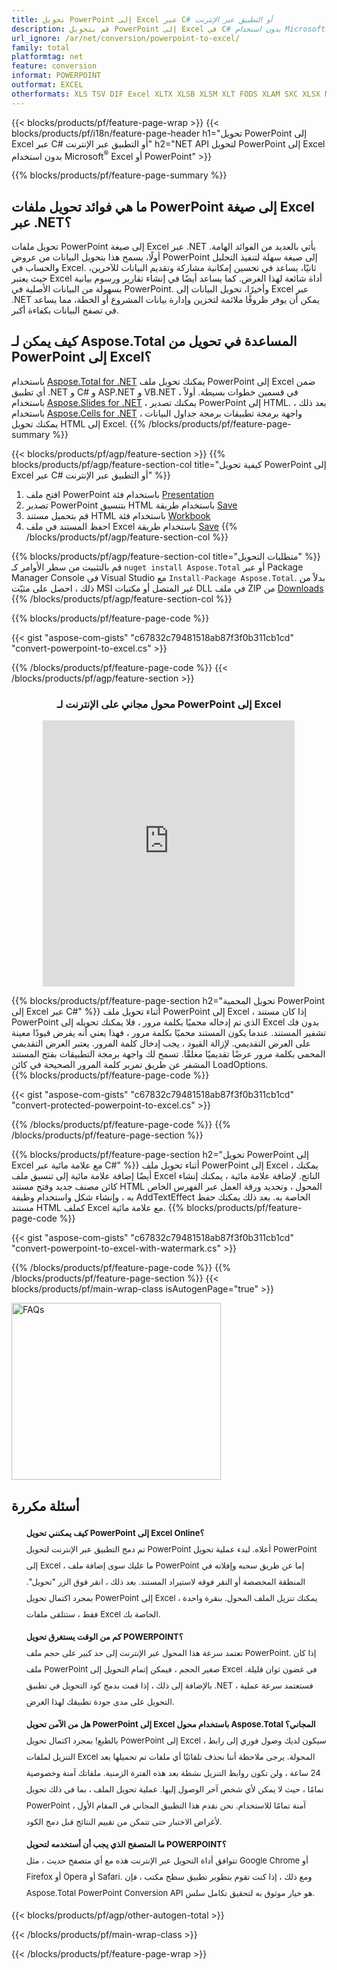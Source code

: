 ```yaml
---
title: تحويل PowerPoint إلى Excel عبر C# أو التطبيق عبر الإنترنت
description: قم بتحويل PowerPoint إلى Excel في C# بدون استخدام Microsoft Excel أو Powerpoint أو عبر الإنترنت. اختبر محول PowerPoint إلى Excel على الإنترنت مجانًا بسرعة قبل دمج الكود. أو مع محول مجاني على الإنترنت
url_ignore: /ar/net/conversion/powerpoint-to-excel/
family: total
platformtag: net
feature: conversion
informat: POWERPOINT
outformat: EXCEL
otherformats: XLS TSV DIF Excel XLTX XLSB XLSM XLT FODS XLAM SXC XLSX MARKDOWN MHTML ODS XLTM DOC DOCX DOCM DOT DOTM DOTX ODT OTT RTF WORD WORDML TEXT FLATOPX
---
```

{{< blocks/products/pf/feature-page-wrap >}}
{{< blocks/products/pf/i18n/feature-page-header h1="تحويل PowerPoint إلى Excel عبر C# أو التطبيق عبر الإنترنت" h2="NET API لتحويل PowerPoint إلى Excel بدون استخدام Microsoft<sup>&reg;</sup> Excel أو PowerPoint" >}}

{{% blocks/products/pf/feature-page-summary %}}

<h2 class="heading-border">ما هي فوائد تحويل ملفات PowerPoint إلى صيغة Excel عبر .NET؟</h2>
تحويل ملفات PowerPoint إلى صيغة Excel عبر .NET يأتي بالعديد من الفوائد الهامة. أولًا، يسمح هذا بتحويل البيانات من عروض PowerPoint إلى صيغة سهلة لتنفيذ التحليل والحساب في Excel. ثانيًا، يساعد في تحسين إمكانية مشاركة وتقديم البيانات للآخرين، حيث يعتبر Excel أداة شائعة لهذا الغرض. كما يساعد أيضًا في إنشاء تقارير ورسوم بيانية بسهولة من البيانات الأصلية في PowerPoint. وأخيرًا، تحويل البيانات إلى Excel عبر .NET يمكن أن يوفر ظروفًا ملائمة لتخزين وإدارة بيانات المشروع أو الخطة، مما يساعد في تصفح البيانات بكفاءة أكبر.

<h2 class="heading-border">كيف يمكن لـ Aspose.Total المساعدة في تحويل من PowerPoint إلى Excel؟</h2>

باستخدام [Aspose.Total for .NET](https://products.aspose.com/total/net/) يمكنك تحويل ملف PowerPoint إلى Excel ضمن أي تطبيق .NET و C# و ASP.NET و VB.NET في قسمين خطوات بسيطة. أولاً ، باستخدام [Aspose.Slides for .NET](https://products.aspose.com/slides/net/) ، يمكنك تصدير PowerPoint إلى HTML. بعد ذلك ، باستخدام [Aspose.Cells for .NET](https://products.aspose.com/cells/net/) واجهة برمجة تطبيقات برمجة جداول البيانات ، يمكنك تحويل HTML إلى Excel.
{{% /blocks/products/pf/feature-page-summary  %}}

{{< blocks/products/pf/agp/feature-section >}}
{{% blocks/products/pf/agp/feature-section-col title="كيفية تحويل PowerPoint إلى Excel عبر C# أو التطبيق عبر الإنترنت" %}}
1. افتح ملف PowerPoint باستخدام فئة [Presentation](https://reference.aspose.com/slides/net/aspose.slides/presentation)
2. تصدير PowerPoint بتنسيق HTML باستخدام طريقة [Save](https://reference.aspose.com/slides/net/aspose.slides.presentation/save/methods/5)
3. قم بتحميل مستند HTML باستخدام فئة [Workbook](https://reference.aspose.com/cells/net/aspose.cells/workbook)
4. احفظ المستند في ملف Excel باستخدام طريقة [Save](https://reference.aspose.com/cells/net/aspose.cells.workbook/save/methods/4)
{{% /blocks/products/pf/agp/feature-section-col %}}

{{% blocks/products/pf/agp/feature-section-col title="متطلبات التحويل" %}}
قم بالتثبيت من سطر الأوامر كـ ``nuget install Aspose.Total`` أو عبر Package Manager Console في Visual Studio مع ``Install-Package Aspose.Total``. بدلاً من ذلك ، احصل على مثبّت MSI غير المتصل أو مكتبات DLL في ملف ZIP من [Downloads](https://releases.aspose.com/total/net)
{{% /blocks/products/pf/agp/feature-section-col %}}

{{% blocks/products/pf/feature-page-code %}}

{{< gist "aspose-com-gists" "c67832c79481518ab87f3f0b311cb1cd" "convert-powerpoint-to-excel.cs" >}}


{{% /blocks/products/pf/feature-page-code %}}
{{< /blocks/products/pf/agp/feature-section >}}

<div class="container-fluid agp-content bg-white aboutfile box-1 vh100 section nopbtm">
<div class=container>
<div class=row>
<div class="demobox tc col-md-12 padding-0" align="center">

<h3>محول مجاني على الإنترنت لـ PowerPoint إلى Excel</h3>

<iframe title="xlsx to pptx" style="border: none; height: 426px;" scrolling="no" src="https://total-conversion-app-65z5r2lp.qa.k8s.dynabic.com/?to=xlsx&from=pptx" id="child-iframe" width="80%"></iframe>

</div></div>
</div></div>

{{% blocks/products/pf/feature-page-section  h2="تحويل المحمية PowerPoint إلى Excel عبر C#" %}}
أثناء تحويل ملف PowerPoint إلى Excel ، إذا كان مستند PowerPoint الذي تم إدخاله محميًا بكلمة مرور ، فلا يمكنك تحويله إلى Excel بدون فك تشفير المستند. عندما يكون المستند محميًا بكلمة مرور ، فهذا يعني أنه يفرض قيودًا معينة على العرض التقديمي. لإزالة القيود ، يجب إدخال كلمة المرور. يعتبر العرض التقديمي المحمي بكلمة مرور عرضًا تقديميًا مغلقًا. تسمح لك واجهة برمجة التطبيقات بفتح المستند المشفر عن طريق تمرير كلمة المرور الصحيحة في كائن LoadOptions.  
{{% blocks/products/pf/feature-page-code %}}

{{< gist "aspose-com-gists" "c67832c79481518ab87f3f0b311cb1cd" "convert-protected-powerpoint-to-excel.cs" >}}

{{% /blocks/products/pf/feature-page-code  %}}
{{% /blocks/products/pf/feature-page-section %}}

{{% blocks/products/pf/feature-page-section  h2="تحويل PowerPoint إلى Excel مع علامة مائية عبر C#" %}}
أثناء تحويل ملف PowerPoint إلى Excel ، يمكنك أيضًا إضافة علامة مائية إلى تنسيق ملف Excel الناتج. لإضافة علامة مائية ، يمكنك إنشاء كائن مصنف جديد وفتح مستند HTML المحول ، وتحديد ورقة العمل عبر الفهرس الخاص به ، وإنشاء شكل واستخدام وظيفة AddTextEffect الخاصة به. بعد ذلك يمكنك حفظ مستند HTML كملف Excel مع علامة مائية. 
{{% blocks/products/pf/feature-page-code %}}

{{< gist "aspose-com-gists" "c67832c79481518ab87f3f0b311cb1cd" "convert-powerpoint-to-excel-with-watermark.cs" >}}

{{% /blocks/products/pf/feature-page-code  %}}
{{% /blocks/products/pf/feature-page-section %}}
{{< blocks/products/pf/main-wrap-class isAutogenPage="true" >}}
<style>.howtolist li{margin-right: 0!important;line-height: 26px;position: relative;margin-bottom: 10px;font-size: 13px;list-style-type: none;}</style>
<div class="col-md-12 tl bg-gray-dark howtolist section">
  <a class="anchor" name="faqpage"></a>
  <div class="container tl dflex" itemscope="" itemtype="https://schema.org/FAQPage">
      <div class="col-md-4 howtosectiongfx">
          <img class="social-panel-hide-on-mobile" src="https://www.groupdocs.cloud/templates/brand/images/groupdocs/conversion/groupdocs_conversion-brand.png" alt="FAQs" width="335" height="283">
      </div>
      <div class="howtosection col-md-8">
          <div>
              <h2>أسئلة مكررة</h2>
              <ul>
                  <li itemscope="" itemprop="mainEntity" itemtype="https://schema.org/Question">
                      <div>
                          <span itemprop="name"><b>كيف يمكنني تحويل PowerPoint إلى Excel Online؟</b></span>
                      </div>
                      <div itemscope="" itemprop="acceptedAnswer" itemtype="https://schema.org/Answer">
                          <span itemprop="text">تم دمج التطبيق عبر الإنترنت لتحويل PowerPoint أعلاه. لبدء عملية تحويل PowerPoint إلى Excel ، ما عليك سوى إضافة ملف PowerPoint إما عن طريق سحبه وإفلاته في المنطقة المخصصة أو النقر فوقه لاستيراد المستند. بعد ذلك ، انقر فوق الزر "تحويل". بمجرد اكتمال تحويل PowerPoint إلى Excel ، يمكنك تنزيل الملف المحول. بنقرة واحدة فقط ، ستتلقى ملفات Excel الخاصة بك.</span>
                      </div>
                  </li>
                  <li itemscope="" itemprop="mainEntity" itemtype="https://schema.org/Question">
                      <div>
                          <span itemprop="name"><b>كم من الوقت يستغرق تحويل POWERPOINT؟</b></span>
                      </div>
                      <div itemscope="" itemprop="acceptedAnswer" itemtype="https://schema.org/Answer">
                          <span itemprop="text">تعتمد سرعة هذا المحول عبر الإنترنت إلى حد كبير على حجم ملف PowerPoint. إذا كان ملف PowerPoint صغير الحجم ، فيمكن إتمام التحويل إلى Excel في غضون ثوان قليلة. بالإضافة إلى ذلك ، إذا قمت بدمج كود التحويل في تطبيق .NET ، فستعتمد سرعة عملية التحويل على مدى جودة تطبيقك لهذا الغرض.</span>
                      </div>
                  </li>
                  <li itemscope="" itemprop="mainEntity" itemtype="https://schema.org/Question">
                      <div>
                          <span itemprop="name"><b>هل من الآمن تحويل PowerPoint إلى Excel باستخدام محول Aspose.Total المجاني؟</b></span>
                      </div>
                      <div itemscope="" itemprop="acceptedAnswer" itemtype="https://schema.org/Answer">
                          <span itemprop="text">بالطبع! بمجرد اكتمال تحويل PowerPoint إلى Excel ، سيكون لديك وصول فوري إلى رابط التنزيل لملفات Excel المحولة. يرجى ملاحظة أننا نحذف تلقائيًا أي ملفات تم تحميلها بعد 24 ساعة ، ولن تكون روابط التنزيل نشطة بعد هذه الفترة الزمنية. ملفاتك آمنة وخصوصية تمامًا ، حيث لا يمكن لأي شخص آخر الوصول إليها. عملية تحويل الملف ، بما في ذلك تحويل PowerPoint ، آمنة تمامًا للاستخدام. نحن نقدم هذا التطبيق المجاني في المقام الأول لأغراض الاختبار حتى تتمكن من تقييم النتائج قبل دمج الكود.</span>
                      </div>
                  </li>                 
                  <li itemscope="" itemprop="mainEntity" itemtype="https://schema.org/Question">
                      <div>
                          <span itemprop="name"><b>ما المتصفح الذي يجب أن أستخدمه لتحويل POWERPOINT؟</b></span>
                      </div>
                      <div itemscope="" itemprop="acceptedAnswer" itemtype="https://schema.org/Answer">
                          <span itemprop="text">تتوافق أداة التحويل عبر الإنترنت هذه مع أي متصفح حديث ، مثل Google Chrome أو Firefox أو Opera أو Safari. ومع ذلك ، إذا كنت تقوم بتطوير تطبيق سطح مكتب ، فإن Aspose.Total PowerPoint Conversion API هو خيار موثوق به لتحقيق تكامل سلس.</span>
                      </div>
                  </li>
              </ul>
          </div>
      </div>
  </div>
{{< blocks/products/pf/agp/other-autogen-total >}}

{{< /blocks/products/pf/main-wrap-class >}}

{{< /blocks/products/pf/feature-page-wrap >}}